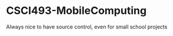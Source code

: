 CSCI493-MobileComputing
=======================

Always nice to have source control, even for small school projects
